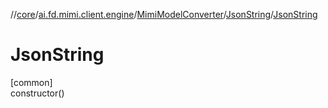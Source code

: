 //[core](../../../../index.md)/[ai.fd.mimi.client.engine](../../index.md)/[MimiModelConverter](../index.md)/[JsonString](index.md)/[JsonString](-json-string.md)

# JsonString

[common]\
constructor()
